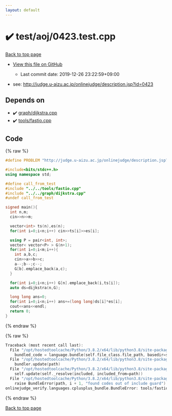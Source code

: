 ```yaml
---
layout: default
---
```


<!-- mathjax config similar to math.stackexchange -->
<script type="text/javascript" async
  src="https://cdnjs.cloudflare.com/ajax/libs/mathjax/2.7.5/MathJax.js?config=TeX-MML-AM_CHTML">
</script>
<script type="text/x-mathjax-config">
  MathJax.Hub.Config({
    TeX: { equationNumbers: { autoNumber: "AMS" }},
    tex2jax: {
      inlineMath: [ ['$','$'] ],
      processEscapes: true
    },
    "HTML-CSS": { matchFontHeight: false },
    displayAlign: "left",
    displayIndent: "2em"
  });
</script>

<script type="text/javascript" src="https://cdnjs.cloudflare.com/ajax/libs/jquery/3.4.1/jquery.min.js"></script>
<script src="https://cdn.jsdelivr.net/npm/jquery-balloon-js@1.1.2/jquery.balloon.min.js" integrity="sha256-ZEYs9VrgAeNuPvs15E39OsyOJaIkXEEt10fzxJ20+2I=" crossorigin="anonymous"></script>
<script type="text/javascript" src="../../../assets/js/copy-button.js"></script>
<link rel="stylesheet" href="../../../assets/css/copy-button.css" />


# :heavy_check_mark: test/aoj/0423.test.cpp

<a href="../../../index.html">Back to top page</a>

* <a href="{{ site.github.repository_url }}/blob/master/test/aoj/0423.test.cpp">View this file on GitHub</a>
    - Last commit date: 2019-12-26 23:22:59+09:00


* see: <a href="http://judge.u-aizu.ac.jp/onlinejudge/description.jsp?id=0423">http://judge.u-aizu.ac.jp/onlinejudge/description.jsp?id=0423</a>


## Depends on

* :heavy_check_mark: <a href="../../../library/graph/dijkstra.cpp.html">graph/dijkstra.cpp</a>
* :heavy_check_mark: <a href="../../../library/tools/fastio.cpp.html">tools/fastio.cpp</a>


## Code

<a id="unbundled"></a>
{% raw %}
```cpp
#define PROBLEM "http://judge.u-aizu.ac.jp/onlinejudge/description.jsp?id=0423"

#include<bits/stdc++.h>
using namespace std;

#define call_from_test
#include "../../tools/fastio.cpp"
#include "../../graph/dijkstra.cpp"
#undef call_from_test

signed main(){
  int n,m;
  cin>>n>>m;

  vector<int> ts(n),es(n);
  for(int i=0;i<n;i++) cin>>ts[i]>>es[i];

  using P = pair<int, int>;
  vector< vector<P> > G(n+1);
  for(int i=0;i<m;i++){
    int a,b,c;
    cin>>a>>b>>c;
    a--;b--;c--;
    G[b].emplace_back(a,c);
  }

  for(int i=0;i<n;i++) G[n].emplace_back(i,ts[i]);
  auto ds=dijkstra(n,G);

  long long ans=0;
  for(int i=0;i<n;i++) ans+=(long long)ds[i]*es[i];
  cout<<ans<<endl;
  return 0;
}

```
{% endraw %}

<a id="bundled"></a>
{% raw %}
```cpp
Traceback (most recent call last):
  File "/opt/hostedtoolcache/Python/3.8.2/x64/lib/python3.8/site-packages/onlinejudge_verify/docs.py", line 347, in write_contents
    bundled_code = language.bundle(self.file_class.file_path, basedir=self.cpp_source_path)
  File "/opt/hostedtoolcache/Python/3.8.2/x64/lib/python3.8/site-packages/onlinejudge_verify/languages/cplusplus.py", line 68, in bundle
    bundler.update(path)
  File "/opt/hostedtoolcache/Python/3.8.2/x64/lib/python3.8/site-packages/onlinejudge_verify/languages/cplusplus_bundle.py", line 182, in update
    self.update(self._resolve(included, included_from=path))
  File "/opt/hostedtoolcache/Python/3.8.2/x64/lib/python3.8/site-packages/onlinejudge_verify/languages/cplusplus_bundle.py", line 151, in update
    raise BundleError(path, i + 1, "found codes out of include guard")
onlinejudge_verify.languages.cplusplus_bundle.BundleError: tools/fastio.cpp: line 5: found codes out of include guard

```
{% endraw %}

<a href="../../../index.html">Back to top page</a>

